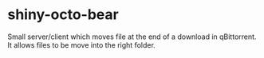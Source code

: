 # shiny-octo-bear
Small server/client which moves file at the end of a download in qBittorrent. It allows files to be move into the right folder.
